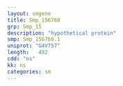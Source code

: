 ```yaml
---
layout: smgene
title: Smp_156760
grp: Smp_15
description: "hypothetical protein"
smp: Smp_156760.1
uniprot: "G4V757"
length:   492
cdd: "ns"
kk: ns
categories: sm
---
```

